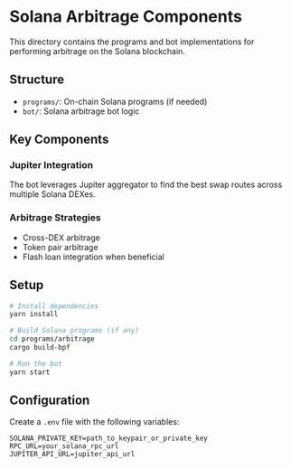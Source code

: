 # Solana Arbitrage Components

This directory contains the programs and bot implementations for performing arbitrage on the Solana blockchain.

## Structure

- `programs/`: On-chain Solana programs (if needed)
- `bot/`: Solana arbitrage bot logic

## Key Components

### Jupiter Integration

The bot leverages Jupiter aggregator to find the best swap routes across multiple Solana DEXes.

### Arbitrage Strategies

- Cross-DEX arbitrage
- Token pair arbitrage
- Flash loan integration when beneficial

## Setup

```bash
# Install dependencies
yarn install

# Build Solana programs (if any)
cd programs/arbitrage
cargo build-bpf

# Run the bot
yarn start
```

## Configuration

Create a `.env` file with the following variables:

```
SOLANA_PRIVATE_KEY=path_to_keypair_or_private_key
RPC_URL=your_solana_rpc_url
JUPITER_API_URL=jupiter_api_url
```